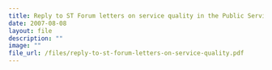 ```yaml
---
title: Reply to ST Forum letters on service quality in the Public Service
date: 2007-08-08
layout: file
description: ""
image: ""
file_url: /files/reply-to-st-forum-letters-on-service-quality.pdf
---
```

